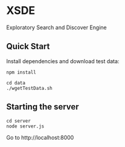 # XSDE 
Exploratory Search and Discover Engine 

## Quick Start
Install dependencies and download test data:

```
npm install

cd data
./wgetTestData.sh

```

## Starting the server
```
cd server
node server.js
```

Go to http://localhost:8000
